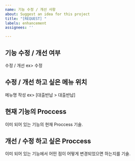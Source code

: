 ```yaml
---
name: 기능 수정 / 개선 사항
about: Suggest an idea for this project
title: "[REQUEST] "
labels: enhancement
assignees: ''

---
```


## 기능 수정 / 개선 여부

수정 / 개선 
ex> 수정

## 수정 / 개선 하고 싶은 메뉴 위치

메뉴명 작성
ex> [대출반납 > 대출반납]

## 현재 기능의 Proccess

이미 되어 있는 기능의 현재 Proccess 기술. 

## 개선 / 수정 하고 싶은 Proccess

이미 되어 있는 기능에서 어떤 점이 어떻게 변경되었으면 하는지를 기술.
